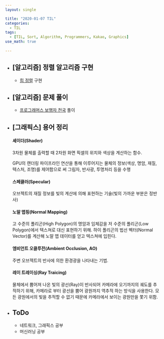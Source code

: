 ```yaml
---
layout: single

title: "2020-01-07 TIL"
categories:
  - TIL
tags:
  - [TIL, Sort, Algorithm, Programmers, Kakao, Graphics]
use_math: true
 
---
```




- ## [알고리즘] 정렬 알고리즘 구현

  - [힙 정렬](https://github.com/JangHyeonJun/AlgorithmStudy/blob/master/Algorithms/heap_sort.cpp) 구현

    

- ## [알고리즘] 문제 풀이

  - [프로그래머스 보행자 천국](https://github.com/JangHyeonJun/AlgorithmStudy/blob/master/Algorithms/programmers_1832.cpp) 풀이

  

- ## [그래픽스] 용어 정리

  #### 셰이더(Shader)

   3차원 물체를 출력할 때 2차원 화면 픽셀의 위치와 색상을 계산하는 함수.

  GPU의 랜더링 파이프라인 연산을 통해 이루어지는 물체의 정보(색상, 명암, 재질, 텍스처, 조명)를 제어함으로 써 그림자, 반사광, 투명처리 등을 수행

  

  #### 스페큘러(Specular)

   오브젝트의 재질 정보를 빛의 계산에 의해 표현하는 기술(빛의 가까운 부분은 정반사)

  

  #### 노말 맵핑(Normal Mapping)

   고 수준의 폴리곤(High Polygon)의 명암과 임체감을 저 수준의 폴리곤(Low Polygon)에서 텍스쳐로 대신 표현하기 위해. 하이 폴리곤의 법선 벡터(Normal Vector)를 계산해 노말 맵 데이터를 얻고 텍스쳐에 입힌다.

  

  #### 엠비언트 오클루전(Ambient Occlusion, AO)

   주변 오브젝트의 반사에 의한 환경광을 나타내는 기법.

  

  #### 레이 트레이싱(Ray Traicing)

   물체에서 뿜어져 나온 빛의 광선(Ray)이 반사되어 카메라에 오기까지의 궤도를 추적하기 위해, 카메라로 부터 광선을 뿜어 광원까지 역추적 하는 방식을 사용한다. 모든 광원에서의 빛을 추적할 수 없기 때문에 카메라에서 보이는 광원만을 쫓기 위함.

  


- ## ToDo

  - 네트워크, 그래픽스 공부
  - 머신러닝 공부
